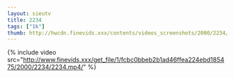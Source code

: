 ```yaml
--- 
layout: sieutv
title: 2234
tags: ["1k"]
thumb: http://hwcdn.finevids.xxx/contents/videos_screenshots/2000/2234/preview.mp4.jpg
---
```

{% include video src="http://www.finevids.xxx/get_file/1/fcbc0bbeb2b1ad46ffea224ebd185475/2000/2234/2234.mp4/" %} 
